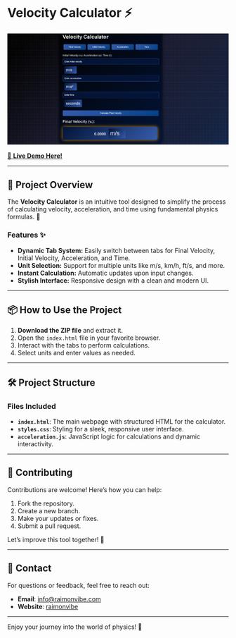 # Velocity Calculator ⚡️

![Physics Banner](psysics.png)

[🚀 **Live Demo Here!**](https://raimonvibe.github.io/Velocity-Calculator/)

---

## 📂 Project Overview

The **Velocity Calculator** is an intuitive tool designed to simplify the process of calculating velocity, acceleration, and time using fundamental physics formulas. 🌟

### Features ✨
- **Dynamic Tab System:** Easily switch between tabs for Final Velocity, Initial Velocity, Acceleration, and Time.
- **Unit Selection:** Support for multiple units like m/s, km/h, ft/s, and more.
- **Instant Calculation:** Automatic updates upon input changes.
- **Stylish Interface:** Responsive design with a clean and modern UI.

---

## 📦 How to Use the Project

1. **Download the ZIP file** and extract it.
2. Open the `index.html` file in your favorite browser.
3. Interact with the tabs to perform calculations.
4. Select units and enter values as needed.

---

## 🛠️ Project Structure

### Files Included
- **`index.html`**: The main webpage with structured HTML for the calculator.
- **`styles.css`**: Styling for a sleek, responsive user interface.
- **`acceleration.js`**: JavaScript logic for calculations and dynamic interactivity.

---

## 🌟 Contributing
Contributions are welcome! Here’s how you can help:
1. Fork the repository.
2. Create a new branch.
3. Make your updates or fixes.
4. Submit a pull request.

Let’s improve this tool together! 🙌

---

## 📧 Contact
For questions or feedback, feel free to reach out:
- **Email**: [info@raimonvibe.com](mailto:info@raimonvibe.com)
- **Website**: [raimonvibe](https://www.raimonvibe.com/)

---

Enjoy your journey into the world of physics! 🌌
